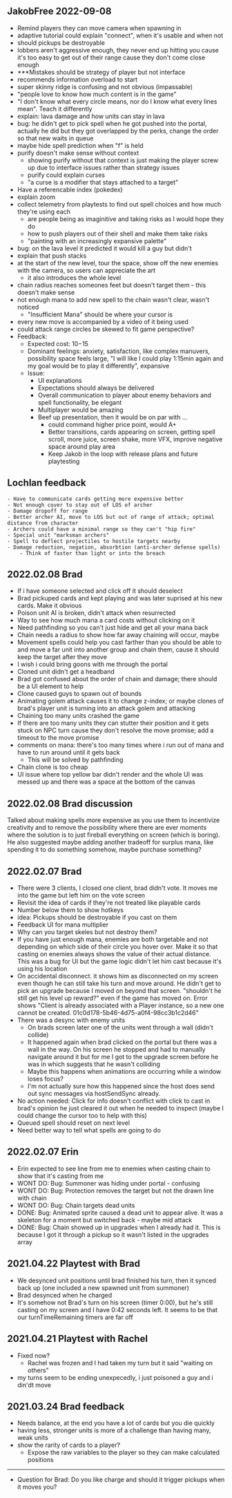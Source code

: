 ## JakobFree 2022-09-08
- Remind players they can move camera when spawning in
- adaptive tutorial could explain "connect", when it's usable and when not
- should pickups be destroyable
- lobbers aren't aggressive enough, they never end up hitting you cause it's too easy to get out of their range cause they don't come close enough
- ***Mistakes should be strategy of player but not interface
- recommends information overload to start
- super skinny ridge is confusing and not obvious (impassable)
- "people love to know how much content is in the game"
- "I don't know what every circle means, nor do I know what every lines mean". Teach it differently
- explain: lava damage and how units can stay in lava
- bug: he didn't get to pick spell when he got pushed into the portal, actually he did but they got overlapped by the perks, change the order so that new waits in queue
- maybe hide spell prediction when "f" is held
- purify doesn't make sense without context
  - showing purify without that context is just making the player screw up due to interface issues rather than strategy issues
  - purify could explain curses
  - "a curse is a modifier that stays attached to a target"
- Have a referencable index (pokedex)
- explain zoom
- collect telemetry from playtests to find out spell choices and how much they're using each
  - are people being as imaginitive and taking risks as I would hope they do
  - how to push players out of their shell and make them take risks
  - "painting with an increasingly expansive palette"
- bug: on the lava level it predicted it would kill a guy but didn't
- explain that push stacks
- at the start of the new level, tour the space, show off the new enemies with the camera, so users can appreciate the art
  - it also introduces the whole level
- chain radius reaches someones feet but doesn't target them - this doesn't make sense
- not enough mana to add new spell to the chain wasn't clear, wasn't noticed
  - "Insufficient Mana" should be where your cursor is
- every new move is accompanied by a video of it being used
- could attack range circles be skewed to fit game perspective?
- Feedback:
  - Expected cost: $10-$15
  - Dominant feelings: anxiety, satisfaction, like complex manuvers, possibility space feels large,  "I will like I could play 1:15min again and my goal would be to play it differently", expansive
  - Issue:
    - UI explanations
    - Expectations should always be delivered
    - Overall communication to player about enemy behaviors and spell functionality, be elegant
    - Multiplayer would be amazing
    - Beef up presentation, then it would be on par with ...
      - could command higher price point, would A+
      - Better transitions, cards appearing on screen, getting spell scroll, more juice, screen shake, more VFX, improve negative space around play area
      - Keep Jakob in the loop with release plans and future playtesting

## Lochlan feedback
    - Have to communicate cards getting more expensive better
    - Not enough cover to stay out of LOS of archer
    - Damage dropoff for range
    - Better archer AI, move to LOS but out of range of attack; optimal distance from character
    - Archers could have a minimal range so they can't "hip fire"
    - Special unit "marksman archers"
    - Spell to deflect projectiles to hostile targets nearby
    - Damage reduction, negation, absorbtion (anti-archer defense spells)
        - Think of faster than light or into the breach
## 2022.02.08 Brad
- If i have someone selected and click off it should deselect
- Brad pickuped cards and kept playing and was later suprised at his new cards. Make it obvious
- Poison unit AI is broken, didn't attack when resurrected
- Way to see how much mana a card costs without clicking on it
- Need pathfinding so you can't just hide and get all your mana back
- Chain needs a radius to show how far away chaining will occur, maybe
- Movement spells could help you cast farther than you should be able to and move a far unit into another group and chain them, cause it should keep the target after they move
- I wish i could bring goons with me through the portal
- Cloned unit didn't get a headband
- Brad got confused about the order of chain and damage; there should be a UI element to help 
- Clone caused guys to spawn out of bounds
- Animating golem attack causes it to change z-index; or maybe clones of brad's player unit is turning into an attack golem and attacking
- Chaining too many units crashed the game
- If there are too many units they can stutter their position and it gets stuck on NPC turn cause they don't resolve the move promise; add a timeout to the move promise
- comments on mana:  there's too many times where i run out of mana and have to run around until it gets back
  - This will be solved by pathfinding
- Chain clone is too cheap
- UI issue where top yellow bar didn't render and the whole UI was messed up and there was a space at the bottom of the canvas
## 2022.02.08 Brad discussion
 Talked about making spells more expensive as you use them to incentivize creativity and to remove the possibility where there are ever moments where the solution is to just fireball everything on screen (which is boring).  He also suggested maybe adding another tradeoff for surplus mana, like spending it to do something somehow, maybe purchase something?
## 2022.02.07 Brad
- There were 3 clients, I closed one client, brad didn't vote.  It moves me into the game but left him on the vote screen
- Revisit the idea of cards if they're not treated like playable cards
- Number below them to show hotkeys
- idea: Pickups should be destroyable if you cast on them
- Feedback UI for mana multiplier
- Why can you target skeles but not destroy them?
- If you have just enough mana, enemies are both targetable and not depending on which side of their circle you hover over.  Make it so that casting on enemies always shows the value of their actual distance.  This was a bug for UI but the game logic didn't let him cast because it's using his location
- On accidental disconnect. it shows him as disconnected on my screen even though he can still take his turn and move around.  He didn't get to pick an upgrade because I moved on beyond that screen. "shouldn't he still get his level up reward?" even if the game has moved on.  Error shows "Client is already associated with a Player instance, so a new one cannot be created. 01c0d178-5b46-4d75-a0f4-98cc3b1c2d46"
- There was a desync with enemy units
  - On brads screen later one of the units went through a wall (didn't collide)
  - It happened again when brad clicked on the portal but there was a wall in the way.  On his screen he stopped and had to manually navigate around it but for me I got to the upgrade screen before he was in which suggests that he wasn't colliding
  - Maybe this happens when animations are occurring while a window loses focus?
  - I'm not actually sure how this happened since the host does send out sync messages via hostSendSync already.
- No action needed: Click for info doesn't conflict with click to cast in brad's opinion he just cleared it out when he needed to inspect (maybe I could change the cursor too to help with this)
- Queued spell should reset on next level
- Need better way to tell what spells are going to do
## 2022.02.07 Erin
- Erin expected to see line from me to enemies when casting chain to show that it's casting from me
- WONT DO: Bug: Summoner was hiding under portal - confusing
- WONT DO: Bug: Protection removes the target but not the drawn line with chain
- WONT DO: Bug: Chain targets dead units
- DONE: Bug: Animated sprite caused a dead unit to appear alive.  It was a skeleton for a moment but switched back - maybe mid attack
- DONE: Bug: Chain showed up in upgrades when I already had it.  This is because I got it through a pickup so it wasn't listed in the upgrades array
## 2021.04.22 Playtest with Brad

- We desynced unit positions until brad finished his turn, then it synced back up (one included a new spawned unit from summoner)
- Brad desynced when he charged
- It's somehow not Brad's turn on his screen (timer 0:00), but he's still casting on my screen and I have 0:42 seconds left. It seems to be that our turnTimeRemaining timers are far off

## 2021.04.21 Playtest with Rachel

- Fixed now?
  - Rachel was frozen and I had taken my turn but it said "waiting on others"
- my turns seem to be ending unexpecedly, i just poisoned a guy and i din'dt move

## 2021.03.24 Brad feedback
  - Needs balance, at the end you have a lot of cards but you die quickly
  - having less, stronger units is more of a challenge than having many, weak units
  - show the rarity of cards to a player?
    - Expose the raw variables to the player so they can make calculated positions
---


- Question for Brad: Do you like charge and should it trigger pickups when it moves you?